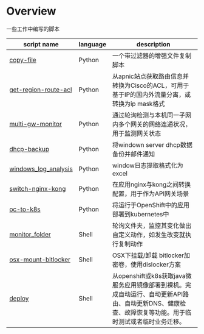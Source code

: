 # Overview
一些工作中编写的脚本

| script name                                            | language | description                                                  |
| ------------------------------------------------------ | -------- | ------------------------------------------------------------ |
| [copy-file](python/copy-file.py)                       | Python   | 一个带过滤器的增强文件复制脚本                               |
| [get-region-route-acl](python/get-region-route-acl.py) | Python   | 从apnic站点获取路由信息并转换为Cisco的ACL，可用于基于IP的国内外流量分离，或转换为ip mask格式 |
| [multi-gw-monitor](python/multi-gw-monitor.py)         | Python   | 通过轮询检测与本机同一子网内多个网关的网络连通状况，用于监测网关状态 |
| [dhcp-backup](python/dhcp-backup.py)                   | Python   | 将windown server dhcp数据备份并邮件通知                      |
| [windows_log_analysis](python/windows_log_analysis.py) | Python   | window日志提取格式化为excel                                  |
| [switch-nginx-kong](python/switch-nginx-kong)          | Python   | 在应用nginx与kong之间转换配置，用于作为API网关场景           |
| [oc-to-k8s](python/oc-to-k8s.py)                       | Python   | 将运行于OpenShift中的应用部署到kubernetes中                  |
| [monitor_folder](shell/monitor_folder.sh)              | Shell    | 轮询文件夹，监控其变化做出自定义动作，如发生改变就执行复制动作 |
| [osx-mount-bitlocker](shell/osx-mount-bitlocker.sh)    | Shell    | OSX下挂载/卸载 bitlocker加密卷，使用dislocker方案            |
| [deploy](shell/deploy/deploy.sh)                       | Shell    | 从openshift或k8s获取java微服务应用镜像部署到裸机。完成自动运行、自动更新API路由、自动更新DNS、健康检查、故障恢复等功能。用于临时测试或者临时业务迁移。 |